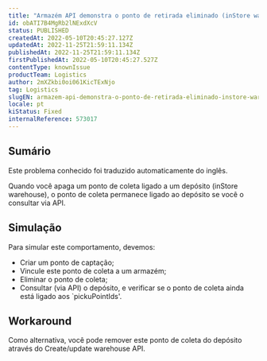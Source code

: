 ```yaml
---
title: "Armazém API demonstra o ponto de retirada eliminado (inStore warehouse)"
id: obATI7B4MgRb2lNExdXcV
status: PUBLISHED
createdAt: 2022-05-10T20:45:27.127Z
updatedAt: 2022-11-25T21:59:11.134Z
publishedAt: 2022-11-25T21:59:11.134Z
firstPublishedAt: 2022-05-10T20:45:27.527Z
contentType: knownIssue
productTeam: Logistics
author: 2mXZkbi0oi061KicTExNjo
tag: Logistics
slugEN: armazem-api-demonstra-o-ponto-de-retirada-eliminado-instore-warehouse
locale: pt
kiStatus: Fixed
internalReference: 573017
---
```


## Sumário

<div class="alert alert-info">
  <p>Este problema conhecido foi traduzido automaticamente do inglês.</p>
</div>


Quando você apaga um ponto de coleta ligado a um depósito (inStore warehouse), o ponto de coleta permanece ligado ao depósito se você o consultar via API.



## Simulação


Para simular este comportamento, devemos:

- Criar um ponto de captação;
- Vincule este ponto de coleta a um armazém;
- Eliminar o ponto de coleta;
- Consultar (via API) o depósito, e verificar se o ponto de coleta ainda está ligado aos `pickuPointIds'.



## Workaround


Como alternativa, você pode remover este ponto de coleta do depósito através do Create/update warehouse API.

